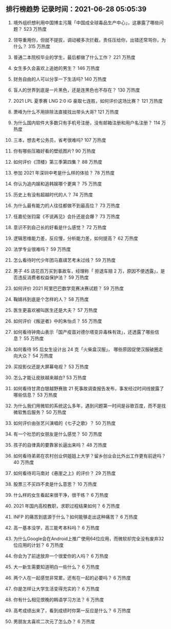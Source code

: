 
## 排行榜趋势 记录时间：2021-06-28 05:05:39
  
  1. 境外组织想利用中国博主污蔑「中国成全球毒品生产中心」，这暴露了哪些问题？ 523 万热度
    
  2. 领导重用你，但就不提拔，调动被多次拦截，责任压给你，出错还常骂你，为什么？ 315 万热度
    
  3. 普通二本院校毕业的学生，最后都做了什么工作？ 221 万热度
    
  4. 女生多久会喜欢上追她的男生？ 146 万热度
    
  5. 财务自由的人可以分享一下生活吗? 140 万热度
    
  6. 盲人的世界到底是一片黑色，还是连黑色也不存在？ 130 万热度
    
  7. 2021 LPL 夏季赛 LNG 2:0 iG 豪取七连胜，如何评价这场比赛？ 121 万热度
    
  8. 萧峰为什么不用排除法直接找出带头大哥? 121 万热度
    
  9. 为什么国内软件大多数只有手机号注册，没有邮箱注册和用户名注册？ 114 万热度
    
  10. 三本，想去考公务员，省考很难吗? 107 万热度
    
  11. 你有哪些压箱好看的壁纸图片? 90 万热度
    
  12. 如何评价《顶楼》第三季第四集？ 88 万热度
    
  13. 参加 2021 年深圳中考是什么样的体验？ 78 万热度
    
  14. 你认为追内娱和追韩娱哪个更爽？ 75 万热度
    
  15. 历史上有没有超越时代的人？ 74 万热度
    
  16. 为什么最有能力的人往往都做不到最高位？ 73 万热度
    
  17. 任嘉伦张钧甯《不说再见》会扑还是会爆？ 73 万热度
    
  18. 意识不到自己长的好看是什么感觉？ 72 万热度
    
  19. 逻辑思维能力差，反应慢，分析能力差，如何提高？ 62 万热度
    
  20. 法学专业很难吗？ 59 万热度
    
  21. 怎么看待时代少年团马嘉祺艺考未过线？ 59 万热度
    
  22. 男子 4S 店花百万买到事故车，经理称「 拒退车赔 2 万，原因不便透露」，是否违反消费者权益保护法？ 59 万热度
    
  23. 如何评价 2021 阿里巴巴数学竞赛决赛试题？ 59 万热度
    
  24. 鞠婧祎到底是个怎样的人？ 58 万热度
    
  25. 医生更喜欢被叫医生还是大夫？ 57 万热度
    
  26. 如何评价《叛逆者》中的朱怡贞？ 55 万热度
    
  27. 如何看待钟南山表示「国产疫苗对德尔塔变异毒株有效」，还透露了哪些信息？ 55 万热度
    
  28. 如何看待 95 后女生设计出 24 克「火柴盒汉服」， 哪些原因促使汉服破圈走向大众？ 54 万热度
    
  29. 买投影仪还是大屏幕电视？ 53 万热度
    
  30. 怎么才能让皮肤越来越白? 53 万热度
    
  31. 如何看待甘肃白银越野赛致 21 死事故调查报告发布，事发经过时间线披露了哪些信息？ 53 万热度
    
  32. 为什么我们用微软的系统这么多年，遇到问题第一时间是谷歌百度，而不是找微软售后服务？ 50 万热度
    
  33. 如何评价由张艺兴演唱的《七子之歌》？ 50 万热度
    
  34. 有一个社恐的女朋友是什么感觉？ 50 万热度
    
  35. 孩子的自律真的要靠家长逼出来吗？ 48 万热度
    
  36. 如何看待弟弟在农村创业供姐姐上大学？留乡创业会比外出工作更有前途吗？ 40 万热度
    
  37. 如何看待司马南对《悬崖之上》的评价？ 29 万热度
    
  38. 股票三不买四不卖是什么意思？ 10 万热度
    
  39. 什么样的女生看起来很干净，很干练？ 6 万热度
    
  40. 2021 年国内高校教职，求职过程结果如何？ 6 万热度
    
  41. INFP 的痛苦到底源于什么？如何能够走出这种痛苦？ 6 万热度
    
  42. 高一基本没学，高三能考本科吗？ 6 万热度
    
  43. 为什么Google会在Android上推广使用64位应用，而微软却完全没有废弃32位应用的计划？ 6 万热度
    
  44. 你会为了前途放弃一个很爱你的人吗？ 6 万热度
    
  45. 大一新生需要知道明白一些什么？ 6 万热度
    
  46. 两个人在一起感觉非常累，还有在一起的必要吗？ 6 万热度
    
  47. 你是怎样让大学生活变得充实的？ 6 万热度
    
  48. 你有什么相见恨晚的韩语学习方法？ 6 万热度
    
  49. 高考成绩出来了，看到成绩时你第一反应是什么？ 6 万热度
    
  50. 男朋友太喜欢二次元了怎么办？ 6 万热度
    
